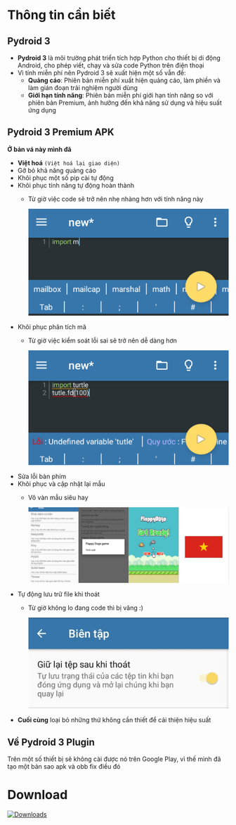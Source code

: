 # Thông tin cần biết
## Pydroid 3
* **Pydroid 3** là môi trường phát triển tích hợp Python cho thiết bị di động Android, cho phép viết, chạy và sửa code Python trên điện thoại
* Vì tính miễn phí nên Pydroid 3 sẽ xuất hiện một số vẫn đề:
    * **Quảng cáo**: Phiên bản miễn phí xuất hiện quảng cáo, làm phiền và làm gián đoạn trải nghiệm người dùng
    * **Giới hạn tính năng**: Phiên bản miễn phí giới hạn tính năng so với phiên bản Premium, ảnh hưởng đến khả năng sử dụng và hiệu suất ứng dụng
## Pydroid 3 Premium APK
**Ở bản vá này mình đã**
* **Việt hoá** `(Việt hoá lại giao diện)`
* Gỡ bỏ khả năng quảng cáo
* Khôi phục một số pip cài tự động
* Khôi phục tính năng tự động hoàn thành
    * Từ giờ việc code sẽ trở nên nhẹ nhàng hơn với tính năng này

      ![Mô tả](screenshots/auto_complete.png)
* Khôi phục phân tích mã
    * Từ giờ việc kiểm soát lỗi sai sẽ trở nên dễ dàng hơn
      
      ![Mô tả](screenshots/code_analysis.png)
* Sửa lỗi bàn phím
* Khôi phục và cập nhật lại mẫu
    * Vô vàn mẫu siêu hay
      
      ![Mô tả](screenshots/samples.jpg)
* Tự động lưu trữ file khi thoát
    * Từ giờ không lo đang code thì bị văng :)
      
      ![Mô tả](screenshots/autosave.jpg)
* **Cuối cùng** loại bỏ những thứ không cần thiết để cải thiện hiệu suất
## Về Pydroid 3 Plugin
Trên một số thiết bị sẽ không cài được nó trên Google Play, vì thế mình đã tạo một bản sao apk và obb fix điều đó
# Download
[![Downloads](https://img.shields.io/badge/Phi%C3%AAn%20b%E1%BA%A3n-m%E1%BB%9Bi%20nh%E1%BA%A5t-brightgreen
)](https://github.com/DevGecko/pydroid3/releases/tag/v1.0)

